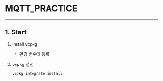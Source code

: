 # MQTT_PRACTICE
---

## 1. Start
1. install vcpkg  
    - 환경 변수에 등록

2. vcpkg 설정
    ```
    vcpkg integrate install
    ```
